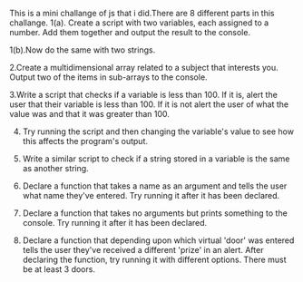 This is a mini challange of js that i did.There are 8 different parts in this challange.
1(a). Create a script with two variables, each assigned to a number. Add them together and output the result to the console.

1(b).Now do the same with two strings.

2.Create a multidimensional array related to a subject that interests you. Output two of the items in sub-arrays to the console.

3.Write a script that checks if a variable is less than 100. If it is, alert the user that their variable is less than 100. If it is not alert the user of what the value was and that it was greater than 100.

4. Try running the script and then changing the variable's value to see how this affects the program's output.

5. Write a similar script to check if a string stored in a variable is the same as another string.

6. Declare a function that takes a name as an argument and tells the user what name they've entered. Try running it after it has been declared.

7. Declare a function that takes no arguments but prints something to the console. Try running it after it has been declared.

8. Declare a function that depending upon which virtual 'door' was entered tells the user they've received a different 'prize' in an alert. After declaring the function, try running it with different options. There must be at least 3 doors.
